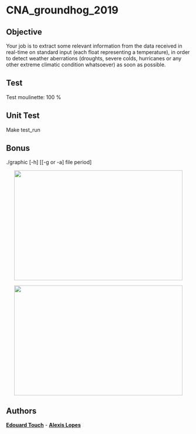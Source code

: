 # CNA_groundhog_2019
## Objective

Your job is to extract some relevant information from the data received in real-time on standard input (each
float representing a temperature), in order to detect weather aberrations (droughts, severe colds, hurricanes
or any other extreme climatic condition whatsoever) as soon as possible.

## Test

Test moulinette: 100 %

## Unit Test

Make test_run

## Bonus

./graphic [-h] [[-g or -a] file period]

<p align="center">
  <img width="460" height="300" src="https://github.com/Eydou/groundhog/blob/master/bonus/ground1.png">
</p>
<p align="center">
  <img width="460" height="300" src="https://github.com/Eydou/groundhog/blob/master/bonus/ground2.png">
</p>


## Authors

 **[Edouard Touch](https://github.com/Eydou)** - **[Alexis Lopes](https://github.com/LopesAlexis)**

